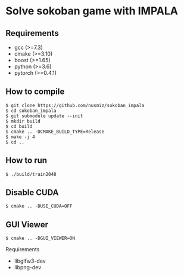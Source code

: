 # Solve sokoban game with IMPALA

## Requirements

* gcc (>=7.3)
* cmake (>=3.10)
* boost (>=1.65)
* python (>=3.6)
* pytorch (>=0.4.1)

## How to compile

    $ git clone https://github.com/nusmiz/sokoban_impala
    $ cd sokoban_impala
    $ git submodule update --init
    $ mkdir build
    $ cd build
    $ cmake .. -DCMAKE_BUILD_TYPE=Release
    $ make -j 4
    $ cd ..

## How to run

    $ ./build/train2048

## Disable CUDA

    $ cmake .. -DUSE_CUDA=OFF

## GUI Viewer

    $ cmake .. -DGUI_VIEWER=ON

Requirements
* libglfw3-dev
* libpng-dev

